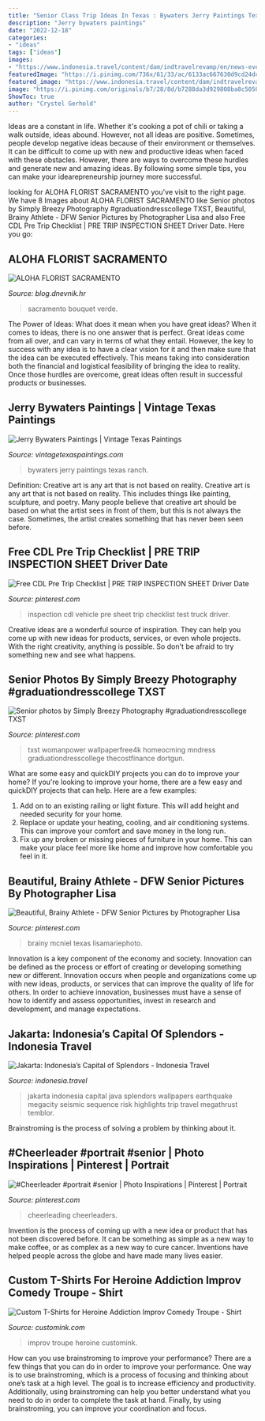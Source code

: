 ```yaml
---
title: "Senior Class Trip Ideas In Texas : Bywaters Jerry Paintings Texas Ranch"
description: "Jerry bywaters paintings"
date: "2022-12-18"
categories:
- "ideas"
tags: ["ideas"]
images:
- "https://www.indonesia.travel/content/dam/indtravelrevamp/en/news-events/news/jakarta-indonesia-s-capital-of-splendors/7ed6a8053d331dd04819b4f1caf9f3f8200fcfc6-cfa60.jpg/_jcr_content/renditions/cq5dam.web.1280.1280.jpeg"
featuredImage: "https://i.pinimg.com/736x/61/33/ac/6133ac667630d9cd24dcf1fc0d7b0fd9--cdl-test-vehicle-inspection.jpg"
featured_image: "https://www.indonesia.travel/content/dam/indtravelrevamp/en/news-events/news/jakarta-indonesia-s-capital-of-splendors/7ed6a8053d331dd04819b4f1caf9f3f8200fcfc6-cfa60.jpg/_jcr_content/renditions/cq5dam.web.1280.1280.jpeg"
image: "https://i.pinimg.com/originals/b7/28/8d/b7288da3d929808ba8c50505c44d985e.jpg"
ShowToc: true
author: "Crystel Gerhold"
---
```



Ideas are a constant in life. Whether it's cooking a pot of chili or taking a walk outside, ideas abound. However, not all ideas are positive. Sometimes, people develop negative ideas because of their environment or themselves. It can be difficult to come up with new and productive ideas when faced with these obstacles. However, there are ways to overcome these hurdles and generate new and amazing ideas. By following some simple tips, you can make your idearepreneurship journey more successful.

	

		
looking for ALOHA FLORIST SACRAMENTO you've visit to the right page. We have 8 Images about ALOHA FLORIST SACRAMENTO like Senior photos by Simply Breezy Photography #graduationdresscollege TXST, Beautiful, Brainy Athlete - DFW Senior Pictures by Photographer Lisa and also Free CDL Pre Trip Checklist | PRE TRIP INSPECTION SHEET Driver Date. Here you go:
		
    
## ALOHA FLORIST SACRAMENTO

<img loading=lazy src="http://bit.ly/pAl5SM" onerror="this.onerror=null;this.src='https://tse2.mm.bing.net/th?id=OIP.lycazRfQW6FxEP2T95zNpQHaE8&amp;pid=15.1';" alt="ALOHA FLORIST SACRAMENTO">

_Source: blog.dnevnik.hr_

>sacramento bouquet verde. 

	

The Power of Ideas: What does it mean when you have great ideas?
When it comes to ideas, there is no one answer that is perfect. Great ideas come from all over, and can vary in terms of what they entail. However, the key to success with any idea is to have a clear vision for it and then make sure that the idea can be executed effectively. This means taking into consideration both the financial and logistical feasibility of bringing the idea to reality. Once those hurdles are overcome, great ideas often result in successful products or businesses.

    
## Jerry Bywaters Paintings | Vintage Texas Paintings

<img loading=lazy src="https://s3.amazonaws.com/vtp-pro/arts/pic_ones/330/original/mountains2.jpg" onerror="this.onerror=null;this.src='https://tse4.mm.bing.net/th?id=OIP.-6xIh5p4QvwuD74IMQyfuQHaFP&amp;pid=15.1';" alt="Jerry Bywaters Paintings | Vintage Texas Paintings">

_Source: vintagetexaspaintings.com_

>bywaters jerry paintings texas ranch. 

	

Definition: Creative art is any art that is not based on reality.
Creative art is any art that is not based on reality. This includes things like painting, sculpture, and poetry. Many people believe that creative art should be based on what the artist sees in front of them, but this is not always the case. Sometimes, the artist creates something that has never been seen before.

    
## Free CDL Pre Trip Checklist | PRE TRIP INSPECTION SHEET Driver Date

<img loading=lazy src="https://i.pinimg.com/736x/61/33/ac/6133ac667630d9cd24dcf1fc0d7b0fd9--cdl-test-vehicle-inspection.jpg" onerror="this.onerror=null;this.src='https://tse4.mm.bing.net/th?id=OIP.86RmYoWB30eY0ZOb3Ar8WAHaJl&amp;pid=15.1';" alt="Free CDL Pre Trip Checklist | PRE TRIP INSPECTION SHEET Driver Date">

_Source: pinterest.com_

>inspection cdl vehicle pre sheet trip checklist test truck driver. 

	

Creative ideas are a wonderful source of inspiration. They can help you come up with new ideas for products, services, or even whole projects. With the right creativity, anything is possible. So don't be afraid to try something new and see what happens.

    
## Senior Photos By Simply Breezy Photography #graduationdresscollege TXST

<img loading=lazy src="https://i.pinimg.com/originals/b7/28/8d/b7288da3d929808ba8c50505c44d985e.jpg" onerror="this.onerror=null;this.src='https://tse4.mm.bing.net/th?id=OIP.26l4ogFSxVZnZI-RZTb9jAHaLG&amp;pid=15.1';" alt="Senior photos by Simply Breezy Photography #graduationdresscollege TXST">

_Source: pinterest.com_

>txst womanpower wallpaperfree4k homeocming mndress graduationdresscollege thecostfinance dortgun. 

	

What are some easy and quickDIY projects you can do to improve your home?
If you're looking to improve your home, there are a few easy and quickDIY projects that can help. Here are a few examples: 
1. Add on to an existing railing or light fixture. This will add height and needed security for your home.
2. Replace or update your heating, cooling, and air conditioning systems. This can improve your comfort and save money in the long run.
3. Fix up any broken or missing pieces of furniture in your home. This can make your place feel more like home and improve how comfortable you feel in it.

    
## Beautiful, Brainy Athlete - DFW Senior Pictures By Photographer Lisa

<img loading=lazy src="https://i.pinimg.com/originals/7b/a8/93/7ba89361692dd6158e365adbf1d318ab.jpg" onerror="this.onerror=null;this.src='https://tse4.mm.bing.net/th?id=OIP.IdP2OOjSDoP1KbH4q4uuRQHaLE&amp;pid=15.1';" alt="Beautiful, Brainy Athlete - DFW Senior Pictures by Photographer Lisa">

_Source: pinterest.com_

>brainy mcniel texas lisamariephoto. 

	

Innovation is a key component of the economy and society. Innovation can be defined as the process or effort of creating or developing something new or different. Innovation occurs when people and organizations come up with new ideas, products, or services that can improve the quality of life for others. In order to achieve innovation, businesses must have a sense of how to identify and assess opportunities, invest in research and development, and manage expectations.

    
## Jakarta: Indonesia’s Capital Of Splendors - Indonesia Travel

<img loading=lazy src="https://www.indonesia.travel/content/dam/indtravelrevamp/en/news-events/news/jakarta-indonesia-s-capital-of-splendors/7ed6a8053d331dd04819b4f1caf9f3f8200fcfc6-cfa60.jpg/_jcr_content/renditions/cq5dam.web.1280.1280.jpeg" onerror="this.onerror=null;this.src='https://tse1.mm.bing.net/th?id=OIP.F194b34R66atCEzujaubsgHaDQ&amp;pid=15.1';" alt="Jakarta: Indonesia’s Capital of Splendors - Indonesia Travel">

_Source: indonesia.travel_

>jakarta indonesia capital java splendors wallpapers earthquake megacity seismic sequence risk highlights trip travel megathrust temblor. 

	

Brainstroming is the process of solving a problem by thinking about it.

    
## #Cheerleader #portrait #senior | Photo Inspirations | Pinterest | Portrait

<img loading=lazy src="https://s-media-cache-ak0.pinimg.com/736x/7a/a6/99/7aa69946079f11b13be8270130807984.jpg" onerror="this.onerror=null;this.src='https://tse2.mm.bing.net/th?id=OIP.ewrRgejtxbJKUq11mKrW3AHaLJ&amp;pid=15.1';" alt="#Cheerleader #portrait #senior | Photo Inspirations | Pinterest | Portrait">

_Source: pinterest.com_

>cheerleading cheerleaders. 

	

Invention is the process of coming up with a new idea or product that has not been discovered before. It can be something as simple as a new way to make coffee, or as complex as a new way to cure cancer. Inventions have helped people across the globe and have made many lives easier.

    
## Custom T-Shirts For Heroine Addiction Improv Comedy Troupe - Shirt

<img loading=lazy src="https://s3.amazonaws.com/customink-iotw-east-prod/images/10755/original/HAback.jpg?1275944760" onerror="this.onerror=null;this.src='https://tse1.mm.bing.net/th?id=OIP.r-m9bLwZMdBUCO8tgd1AswHaFj&amp;pid=15.1';" alt="Custom T-Shirts for Heroine Addiction Improv Comedy Troupe - Shirt">

_Source: customink.com_

>improv troupe heroine customink. 

	

How can you use brainstroming to improve your performance?
There are a few things that you can do in order to improve your performance. One way is to use brainstroming, which is a process of focusing and thinking about one’s task at a high level. The goal is to increase efficiency and productivity. Additionally, using brainstroming can help you better understand what you need to do in order to complete the task at hand. Finally, by using brainstroming, you can improve your coordination and focus.

